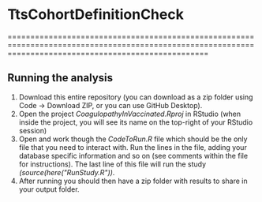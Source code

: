 # TtsCohortDefinitionCheck
========================================================================================================================================================


## Running the analysis
1) Download this entire repository (you can download as a zip folder using Code -> Download ZIP, or you can use GitHub Desktop). 
2) Open the project <i>CoagulopathyInVaccinated.Rproj</i> in RStudio (when inside the project, you will see its name on the top-right of your RStudio session)
3) Open and work though the <i>CodeToRun.R</i> file which should be the only file that you need to interact with. Run the lines in the file, adding your database specific information and so on (see comments within the file for instructions). The last line of this file will run the study <i>(source(here("RunStudy.R"))</i>.     
4) After running you should then have a zip folder with results to share in your output folder.
